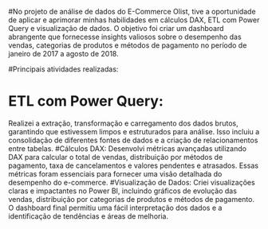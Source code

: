 #No projeto de análise de dados do E-Commerce Olist, tive a oportunidade de aplicar e aprimorar minhas habilidades em cálculos DAX, ETL com Power Query e visualização de dados. 
O objetivo foi criar um dashboard abrangente que fornecesse insights valiosos sobre o desempenho das vendas, categorias de produtos e métodos de pagamento no período de janeiro de 2017 a agosto de 2018.

#Principais atividades realizadas:

# ETL com Power Query: 
Realizei a extração, transformação e carregamento dos dados brutos, garantindo que estivessem limpos e estruturados para análise. 
Isso incluiu a consolidação de diferentes fontes de dados e a criação de relacionamentos entre tabelas.
#Cálculos DAX:
Desenvolvi métricas avançadas utilizando DAX para calcular o total de vendas, distribuição por métodos de pagamento, taxa de cancelamentos e valores pendentes e atrasados. 
Essas métricas foram essenciais para fornecer uma visão detalhada do desempenho do e-commerce.
#Visualização de Dados:
Criei visualizações claras e impactantes no Power BI, incluindo gráficos de evolução das vendas, distribuição por categorias de produtos e métodos de pagamento.
O dashboard final permitiu uma fácil interpretação dos dados e a identificação de tendências e áreas de melhoria.
